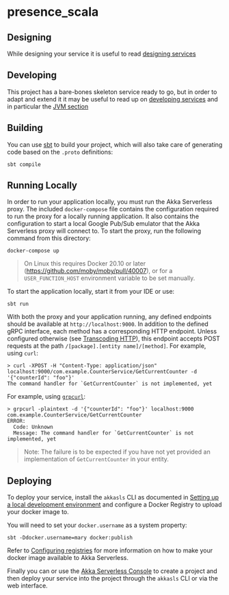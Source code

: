 # presence_scala

## Designing

While designing your service it is useful to read [designing services](https://developer.lightbend.com/docs/akka-serverless/services/development-process.html)

## Developing

This project has a bare-bones skeleton service ready to go, but in order to adapt and
extend it it may be useful to read up on [developing services](https://developer.lightbend.com/docs/akka-serverless/developing/index.html)
and in particular the [JVM section](https://developer.lightbend.com/docs/akka-serverless/java-services/index.html)

## Building

You can use [sbt](https://www.scala-sbt.org/) to build your project,
which will also take care of generating code based on the `.proto` definitions:

```
sbt compile
```

## Running Locally

In order to run your application locally, you must run the Akka Serverless proxy. The included `docker-compose` file contains the configuration required to run the proxy for a locally running application.
It also contains the configuration to start a local Google Pub/Sub emulator that the Akka Serverless proxy will connect to.
To start the proxy, run the following command from this directory:

```
docker-compose up
```

> On Linux this requires Docker 20.10 or later (https://github.com/moby/moby/pull/40007),
> or for a `USER_FUNCTION_HOST` environment variable to be set manually.

To start the application locally, start it from your IDE or use:

```
sbt run
```

With both the proxy and your application running, any defined endpoints should be available at `http://localhost:9000`. In addition to the defined gRPC interface, each method has a corresponding HTTP endpoint. Unless configured otherwise (see [Transcoding HTTP](https://developer.lightbend.com/docs/akka-serverless/java/proto.html#_transcoding_http)), this endpoint accepts POST requests at the path `/[package].[entity name]/[method]`. For example, using `curl`:

```
> curl -XPOST -H "Content-Type: application/json" localhost:9000/com.example.CounterService/GetCurrentCounter -d '{"counterId": "foo"}'
The command handler for `GetCurrentCounter` is not implemented, yet
```

For example, using [`grpcurl`](https://github.com/fullstorydev/grpcurl):

```shell
> grpcurl -plaintext -d '{"counterId": "foo"}' localhost:9000 com.example.CounterService/GetCurrentCounter 
ERROR:
  Code: Unknown
  Message: The command handler for `GetCurrentCounter` is not implemented, yet
```

> Note: The failure is to be expected if you have not yet provided an implementation of `GetCurrentCounter` in
> your entity.

## Deploying

To deploy your service, install the `akkasls` CLI as documented in
[Setting up a local development environment](https://developer.lightbend.com/docs/akka-serverless/setting-up/)
and configure a Docker Registry to upload your docker image to.

You will need to set your `docker.username` as a system property:

```
sbt -Ddocker.username=mary docker:publish
```

Refer to [Configuring registries](https://developer.lightbend.com/docs/akka-serverless/projects/container-registries.html)
for more information on how to make your docker image available to Akka Serverless.

Finally you can or use the [Akka Serverless Console](https://console.akkaserverless.com)
to create a project and then deploy your service into the project
through the `akkasls` CLI or via the web interface.
